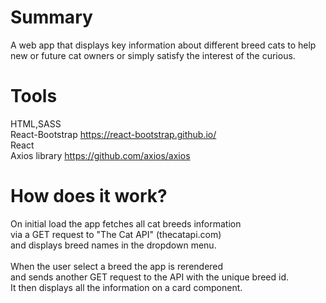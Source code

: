 # Summary
A web app that displays key information about different breed cats to help new or future cat owners or simply satisfy the interest of the curious.

# Tools
HTML,SASS <br>
React-Bootstrap https://react-bootstrap.github.io/ <br>
React <br>
Axios library https://github.com/axios/axios

# How does it work?
On initial load the app fetches all cat breeds information <br>
via a GET request to "The Cat API" (thecatapi.com) <br>
and displays breed names in the dropdown menu. <br>
<br>
When the user select a breed the app is rerendered <br>
and sends another GET request to the API with the unique breed id. <br>
It then displays all the information on a card component.
